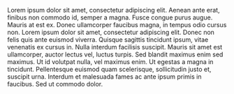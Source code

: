 Lorem ipsum dolor sit amet, consectetur adipiscing elit. Aenean ante erat, finibus non commodo id, semper a magna. Fusce congue purus augue. Mauris at est ex. Donec ullamcorper faucibus magna, in tempus odio cursus non. Lorem ipsum dolor sit amet, consectetur adipiscing elit. Donec non felis quis ante euismod viverra. Quisque sagittis tincidunt ipsum, vitae venenatis ex cursus in. Nulla interdum facilisis suscipit. Mauris sit amet est ullamcorper, auctor lectus vel, luctus turpis. Sed blandit maximus enim sed maximus. Ut id volutpat nulla, vel maximus enim. Ut egestas a magna in tincidunt. Pellentesque euismod quam scelerisque, sollicitudin justo et, suscipit urna. Interdum et malesuada fames ac ante ipsum primis in faucibus. Sed ut commodo dolor.